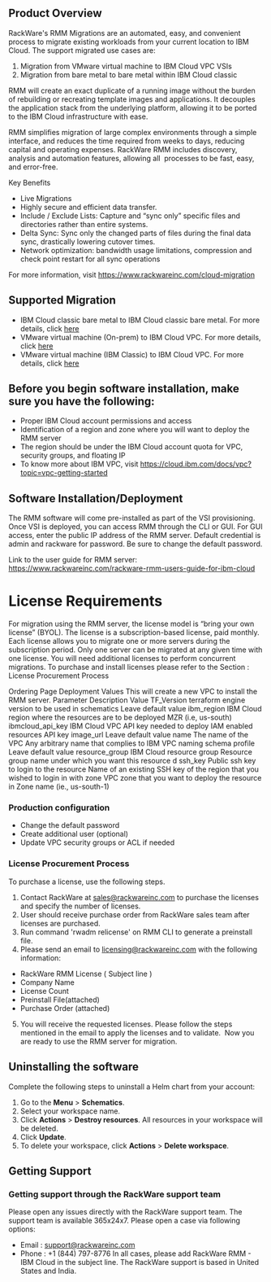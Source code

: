 ## Product Overview
RackWare's RMM Migrations are an automated, easy, and convenient process to migrate existing workloads from your current location to IBM Cloud. The support migrated use cases are:
1.	Migration from VMware virtual machine to IBM Cloud VPC VSIs
2.	Migration from bare metal to bare metal within IBM Cloud classic

RMM will create an exact duplicate of a running image without the burden of rebuilding or recreating template images and applications. It decouples the application stack from the underlying platform, allowing it to be ported to the IBM Cloud infrastructure with ease. 

RMM simplifies migration of large complex environments through a simple interface, and reduces the time required from weeks to days, reducing capital and operating expenses. RackWare RMM includes discovery, analysis and automation features, allowing all  processes to be fast, easy, and error-free.


Key Benefits 
- Live Migrations 
- Highly secure and efficient data transfer. 
- Include / Exclude Lists: Capture and “sync only” specific files and directories rather than entire systems. 
- Delta Sync: Sync only the changed parts of files during the final data sync, drastically lowering cutover times. 
- Network optimization: bandwidth usage limitations, compression and check point restart for all sync operations

For more information, visit https://www.rackwareinc.com/cloud-migration

## Supported Migration 
- IBM Cloud classic bare metal to IBM Cloud classic bare metal. For more details, click [here](https://cloud.ibm.com/docs/cloud-infrastructure?topic=cloud-infrastructure-p-p-migration-bare-metal-overview)
- VMware virtual machine (On-prem) to IBM Cloud VPC. For more details, click [here](https://cloud.ibm.com/docs/cloud-infrastructure?topic=cloud-infrastructure-migrating-images-vmware-vpc)
- VMware virtual machine (IBM Classic) to IBM Cloud VPC. For more details, click [here](https://cloud.ibm.com/docs/cloud-infrastructure?topic=cloud-infrastructure-migrating-images-vmware-vpc-classic)
 


## Before you begin software installation, make sure you have the following: 
- Proper IBM Cloud account permissions and access 
- Identification of a region and zone where you will want to  deploy the RMM server 
- The region should be under the IBM Cloud account quota for VPC, security groups, and floating IP 
- To know more about IBM VPC, visit https://cloud.ibm.com/docs/vpc?topic=vpc-getting-started

## Software Installation/Deployment 
The RMM software will come pre-installed as part of the VSI provisioning.  Once VSI is deployed, you can access RMM through the CLI or GUI.  For GUI access, enter the public IP address of the RMM server.  Default credential is admin and rackware for password.  Be sure to change the default password.

Link to the user guide for RMM server: https://www.rackwareinc.com/rackware-rmm-users-guide-for-ibm-cloud

# License Requirements 
For migration using the RMM server, the license model is “bring your own license” (BYOL). The license is a subscription-based license, paid monthly.  Each license allows you to migrate one or more servers during the subscription period. Only one server can be migrated at any given time with one license. You will need additional licenses to perform concurrent migrations.  To purchase and install licenses please refer to the Section : License Procurement Process

Ordering Page Deployment Values
This will create a new VPC to install the RMM server.
Parameter	Description	Value
TF_Version	terraform engine version to be used in schematics	Leave default value
ibm_region	IBM Cloud region where the resources are to be deployed	MZR (i.e, us-south)
ibmcloud_api_key	IBM Cloud VPC API key needed to deploy IAM enabled resources	API key
image_url		Leave default value
name	The name of the VPC	Any arbitrary name that complies to IBM VPC naming schema
profile		Leave default value
resource_group	IBM Cloud resource group	 Resource group name under which you want this resource
 d 
ssh_key	Public ssh key to login to the resource	Name of an existing SSH key of the region that you wished to login in with
zone	VPC zone that you want to deploy the resource in	Zone name (ie., us-south-1)


### Production configuration 
- Change the default password 
- Create additional user (optional) 
- Update VPC security groups or ACL if needed


### License Procurement Process

To purchase a license, use the following steps. 
1) Contact RackWare at sales@rackwareinc.com to purchase the licenses and specify the number of licenses. 
2) User should receive purchase order from RackWare sales team after licenses are purchased. 
3) Run command 'rwadm relicense' on RMM CLI to generate a preinstall file. 
4) Please send an email to licensing@rackwareinc.com with the following information: 
- RackWare RMM License ( Subject line ) 
- Company Name 
- License Count 
- Preinstall File(attached) 
- Purchase Order (attached) 
5) You will receive the requested licenses. Please follow the steps mentioned in the email to apply the licenses and to validate.  Now you are ready to use the RMM server for migration.

## Uninstalling the software 
Complete the following steps to uninstall a Helm chart from your account:
1. Go to the **Menu** > **Schematics**. 
2. Select your workspace name. 
3. Click **Actions** > **Destroy resources**. All resources in your workspace will be deleted. 
4. Click **Update**. 
5. To delete your workspace, click **Actions** > **Delete workspace**.

## Getting Support 
### Getting support through the RackWare support team 
Please open any issues directly with the RackWare support team. The support team is available 365x24x7.
Please open a case via following options: 
- Email : support@rackwareinc.com 
- Phone : +1 (844) 797-8776
In all cases, please add RackWare RMM - IBM Cloud in the subject line. The RackWare support is based in United States and India.
